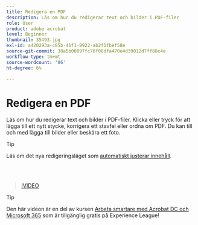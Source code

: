```yaml
---
title: Redigera en PDF
description: Läs om hur du redigerar text och bilder i PDF-filer
role: User
product: adobe acrobat
level: Beginner
thumbnail: 35493.jpg
exl-id: a420293a-c85b-41f1-9922-ab2f1fbef58e
source-git-commit: 38a5b00897fc76f08dfa470e4d39012d7ff88c4e
workflow-type: tm+mt
source-wordcount: '86'
ht-degree: 6%

---
```


# Redigera en PDF

Läs om hur du redigerar text och bilder i PDF-filer. Klicka eller tryck för att lägga till ett nytt stycke, korrigera ett stavfel eller ordna om PDF. Du kan till och med lägga till bilder eller beskära ett foto.

>[!TIP]
>
>Läs om det nya redigeringsläget som [automatiskt justerar innehåll](auto-adjust-layout.md).

<br> 

>[!VIDEO](https://video.tv.adobe.com/v/35493?hidetitle=true)

>[!TIP]
>
>Den här videon är en del av kursen [Arbeta smartare med Acrobat DC och Microsoft 365](https://experienceleague.adobe.com/?recommended=Acrobat-U-1-2021.microsoft365) som är tillgänglig gratis på Experience League!

